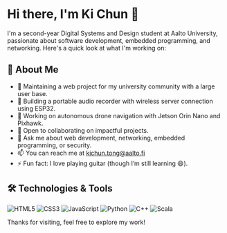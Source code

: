 # Hi there, I'm Ki Chun 👋

I'm a second-year Digital Systems and Design student at Aalto University, passionate about software development, embedded programming, and networking. Here's a quick look at what I'm working on:

## 🚀 About Me

- 🔭 Maintaining a web project for my university community with a large user base.
- 🌱 Building a portable audio recorder with wireless server connection using ESP32.
- 🚁 Working on autonomous drone navigation with Jetson Orin Nano and Pixhawk.
- 👯 Open to collaborating on impactful projects.
- 💬 Ask me about web development, networking, embedded programming, or security.
- 📫 You can reach me at [kichun.tong@aalto.fi](mailto:kichun.tong@aalto.fi)
- ⚡ Fun fact: I love playing guitar (though I’m still learning 😄).

## 🛠️ Technologies & Tools

![HTML5](https://img.shields.io/badge/-HTML5-E34F26?style=flat-square&logo=html5&logoColor=white)
![CSS3](https://img.shields.io/badge/-CSS3-1572B6?style=flat-square&logo=css3)
![JavaScript](https://img.shields.io/badge/-JavaScript-F7DF1E?style=flat-square&logo=javascript&logoColor=black)
![Python](https://img.shields.io/badge/-Python-3776AB?style=flat-square&logo=python&logoColor=white)
![C++](https://img.shields.io/badge/-C++-00599C?style=flat-square&logo=c%2B%2B&logoColor=white)
![Scala](https://img.shields.io/badge/-Scala-DC322F?style=flat-square&logo=scala&logoColor=white)

Thanks for visiting, feel free to explore my work!
